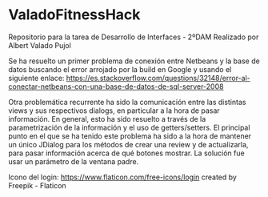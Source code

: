 # ValadoFitnessHack
Repositorio para la tarea de Desarrollo de Interfaces - 2ºDAM
Realizado por Albert Valado Pujol

Se ha resuelto un primer problema de conexión entre Netbeans y la base de datos buscando el error arrojado por la build en Google
y usando el siguiente enlace: https://es.stackoverflow.com/questions/32148/error-al-conectar-netbeans-con-una-base-de-datos-de-sql-server-2008

Otra problemática recurrente ha sido la comunicación entre las distintas views y sus respectivos dialogs, en particular
a la hora de pasar información. En general, esto ha sido resuelto a través de la parametrización de la información y el uso de getters/setters. 
El principal punto en el que se ha tenido este problema ha sido a la hora de mantener un único JDialog para los métodos de crear una
review y de actualizarla, para pasar información acerca de qué botones mostrar. La solución fue usar un parámetro de la ventana padre. 

Icono del login: https://www.flaticon.com/free-icons/login created by Freepik - Flaticon